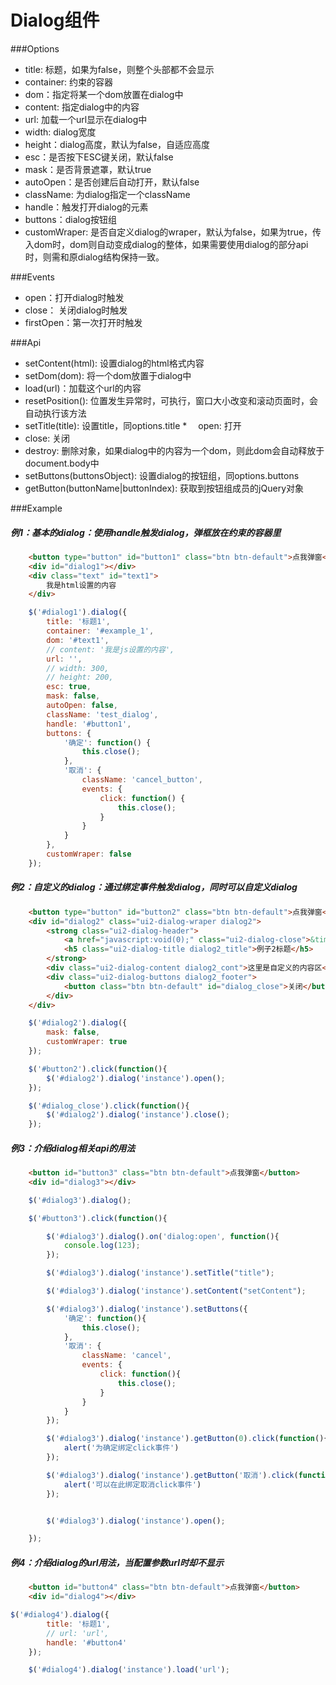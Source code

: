 Dialog组件
=======================

###Options

*   title: 标题，如果为false，则整个头部都不会显示
*   container: 约束的容器
*   dom：指定将某一个dom放置在dialog中
*   content: 指定dialog中的内容
*   url: 加载一个url显示在dialog中
*   width: dialog宽度
*   height：dialog高度，默认为false，自适应高度
*   esc：是否按下ESC键关闭，默认false
*   mask：是否背景遮罩，默认true
*   autoOpen：是否创建后自动打开，默认false
*   className: 为dialog指定一个className
*   handle：触发打开dialog的元素
*   buttons：dialog按钮组
*   customWraper: 是否自定义dialog的wraper，默认为false，如果为true，传入dom时，dom则自动变成dialog的整体，如果需要使用dialog的部分api时，则需和原dialog结构保持一致。


###Events

*   open：打开dialog时触发
*   close： 关闭dialog时触发
*   firstOpen：第一次打开时触发
 

###Api

*   setContent(html): 设置dialog的html格式内容
*   setDom(dom): 将一个dom放置于dialog中
*   load(url)：加载这个url的内容
*   resetPosition(): 位置发生异常时，可执行，窗口大小改变和滚动页面时，会自动执行该方法
*   setTitle(title): 设置title，同options.title
*　 open: 打开
*   close: 关闭
*   destroy: 删除对象，如果dialog中的内容为一个dom，则此dom会自动释放于document.body中
*   setButtons(buttonsObject): 设置dialog的按钮组，同options.buttons
*   getButton(buttonName|buttonIndex): 获取到按钮组成员的jQuery对象


###Example

##### 例1：基本的dialog：使用handle触发dialog，弹框放在约束的容器里

```html
	<button type="button" id="button1" class="btn btn-default">点我弹窗</button>
    <div id="dialog1"></div>
    <div class="text" id="text1">
        我是html设置的内容
    </div>
```
```js
	$('#dialog1').dialog({
        title: '标题1',
        container: '#example_1',
        dom: '#text1',
        // content: '我是js设置的内容',
        url: '',
        // width: 300,
        // height: 200,
        esc: true,
        mask: false,
        autoOpen: false,
        className: 'test_dialog',
        handle: '#button1',
        buttons: {
            '确定': function() {
                this.close();
            },
            '取消': {
                className: 'cancel_button',
                events: {
                    click: function() {
                        this.close();
                    }
                }
            }
        },
        customWraper: false
    });
```

##### 例2：自定义的dialog：通过绑定事件触发dialog，同时可以自定义dialog

```html
	<button type="button" id="button2" class="btn btn-default">点我弹窗</button>
    <div id="dialog2" class="ui2-dialog-wraper dialog2">
        <strong class="ui2-dialog-header">
	        <a href="javascript:void(0);" class="ui2-dialog-close">&times;</a>
	        <h5 class="ui2-dialog-title dialog2_title">例子2标题</h5>
	    </strong>
        <div class="ui2-dialog-content dialog2_cont">这里是自定义的内容区</div>
        <div class="ui2-dialog-buttons dialog2_footer">
        	<button class="btn btn-default" id="dialog_close">关闭</button>
        </div>
    </div>
```

```js
	$('#dialog2').dialog({
        mask: false,
	    customWraper: true
	});

	$('#button2').click(function(){
		$('#dialog2').dialog('instance').open();
	});

	$('#dialog_close').click(function(){
		$('#dialog2').dialog('instance').close();
	});

```


##### 例3：介绍dialog相关api的用法

```html
	<button id="button3" class="btn btn-default">点我弹窗</button>
    <div id="dialog3"></div>
```

```js
	$('#dialog3').dialog();

	$('#button3').click(function(){

		$('#dialog3').dialog().on('dialog:open', function(){
		    console.log(123);
		});

		$('#dialog3').dialog('instance').setTitle("title");

		$('#dialog3').dialog('instance').setContent("setContent");

		$('#dialog3').dialog('instance').setButtons({
		    '确定': function(){
	            this.close();
		    },
		    '取消': {
		        className: 'cancel',
		        events: {
		            click: function(){
		                this.close();
		            }
		        }
		    }
		});

		$('#dialog3').dialog('instance').getButton(0).click(function(){
		    alert('为确定绑定click事件')
		});

		$('#dialog3').dialog('instance').getButton('取消').click(function(){
		    alert('可以在此绑定取消click事件')
		});


		$('#dialog3').dialog('instance').open();

	});
```

##### 例4：介绍dialog的url用法，当配置参数url时却不显示

```html
	<button id="button4" class="btn btn-default">点我弹窗</button>
    <div id="dialog4"></div>
```

```js
$('#dialog4').dialog({
        title: '标题1',
        // url: 'url',
		handle: '#button4'
	});

	$('#dialog4').dialog('instance').load('url');
```
